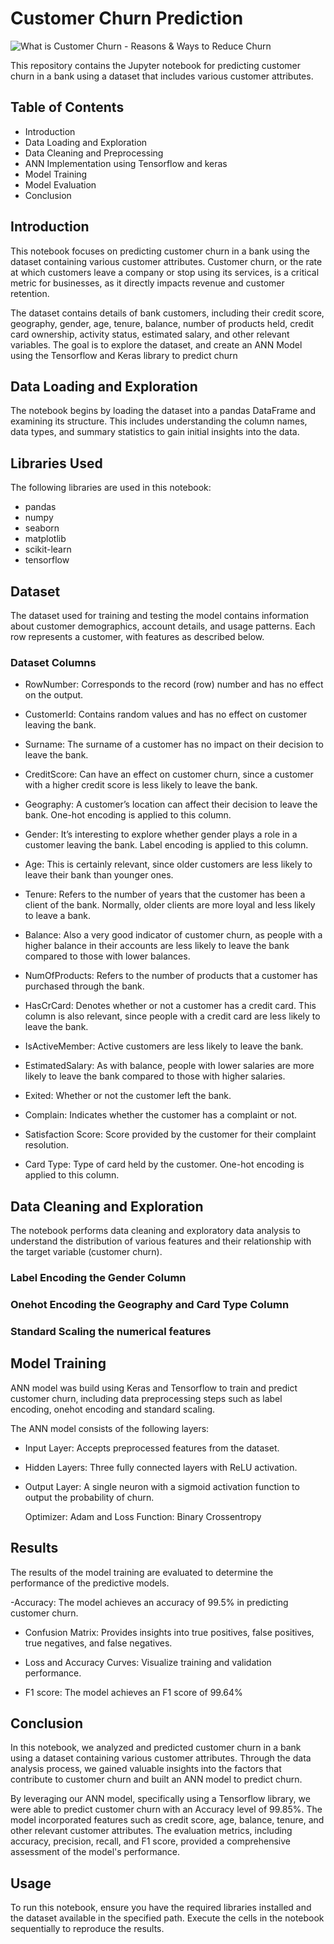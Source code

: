 # Customer Churn Prediction

![What is Customer Churn - Reasons & Ways to Reduce Churn](https://www.cleartouch.in/wp-content/uploads/2022/11/Customer-Churn.png)

This repository contains the Jupyter notebook for predicting customer churn in a bank using a dataset that includes various customer attributes.

## Table of Contents
- Introduction
- Data Loading and Exploration
- Data Cleaning and Preprocessing
- ANN Implementation using Tensorflow and keras
- Model Training
- Model Evaluation
- Conclusion

## Introduction
This notebook focuses on predicting customer churn in a bank using the dataset containing various customer attributes. Customer churn, or the rate at which customers leave a company or stop using its services, is a critical metric for businesses, as it directly impacts revenue and customer retention.

The dataset contains details of bank customers, including their credit score, geography, gender, age, tenure, balance, number of products held, credit card ownership, activity status, estimated salary, and other relevant variables. The goal is to explore the dataset, and create an ANN Model using the Tensorflow and Keras library to predict churn

## Data Loading and Exploration
The notebook begins by loading the dataset into a pandas DataFrame and examining its structure. This includes understanding the column names, data types, and summary statistics to gain initial insights into the data.

## Libraries Used
The following libraries are used in this notebook:
- pandas
- numpy
- seaborn
- matplotlib
- scikit-learn
- tensorflow

## Dataset
The dataset used for training and testing the model contains information about customer demographics, account details, and usage patterns. Each row represents a customer, with features as described below.

### Dataset Columns

- RowNumber: Corresponds to the record (row) number and has no effect on the output.

- CustomerId: Contains random values and has no effect on customer leaving the bank.

- Surname: The surname of a customer has no impact on their decision to leave the bank.

- CreditScore: Can have an effect on customer churn, since a customer with a higher credit score is less likely to leave the bank.

- Geography: A customer’s location can affect their decision to leave the bank. One-hot encoding is applied to this column.

- Gender: It’s interesting to explore whether gender plays a role in a customer leaving the bank. Label encoding is applied to this column.

- Age: This is certainly relevant, since older customers are less likely to leave their bank than younger ones.

- Tenure: Refers to the number of years that the customer has been a client of the bank. Normally, older clients are more loyal and less likely to leave a bank.

- Balance: Also a very good indicator of customer churn, as people with a higher balance in their accounts are less likely to leave the bank compared to those with lower balances.

- NumOfProducts: Refers to the number of products that a customer has purchased through the bank.

- HasCrCard: Denotes whether or not a customer has a credit card. This column is also relevant, since people with a credit card are less likely to leave the bank.

- IsActiveMember: Active customers are less likely to leave the bank.

- EstimatedSalary: As with balance, people with lower salaries are more likely to leave the bank compared to those with higher salaries.

- Exited: Whether or not the customer left the bank.

- Complain: Indicates whether the customer has a complaint or not.

- Satisfaction Score: Score provided by the customer for their complaint resolution.

- Card Type: Type of card held by the customer. One-hot encoding is applied to this column.

## Data Cleaning and Exploration
The notebook performs data cleaning and exploratory data analysis to understand the distribution of various features and their relationship with the target variable (customer churn).
### Label Encoding the Gender Column
### Onehot Encoding the Geography and Card Type Column
### Standard Scaling the numerical features

## Model Training
ANN model was build using Keras and Tensorflow to train and predict customer churn, including data preprocessing steps such as label encoding, onehot encoding and standard scaling.

The ANN model consists of the following layers:

- Input Layer: Accepts preprocessed features from the dataset.

- Hidden Layers: Three fully connected layers with ReLU activation.

- Output Layer: A single neuron with a sigmoid activation function to output the probability of churn.

  Optimizer: Adam and Loss Function: Binary Crossentropy

## Results
The results of the model training are evaluated to determine the performance of the predictive models.

-Accuracy: The model achieves an accuracy of 99.5% in predicting customer churn.

- Confusion Matrix: Provides insights into true positives, false positives, true negatives, and false negatives.

- Loss and Accuracy Curves: Visualize training and validation performance.

- F1 score: The model achieves an F1 score of 99.64%



## Conclusion
In this notebook, we analyzed and predicted customer churn in a bank using a dataset containing various customer attributes. Through the data analysis process, we gained valuable insights into the factors that contribute to customer churn and built an ANN model to predict churn.

By leveraging our ANN model, specifically using a Tensorflow library, we were able to predict customer churn with an Accuracy level of 99.85%. The model incorporated features such as credit score, age, balance, tenure, and other relevant customer attributes. The evaluation metrics, including accuracy, precision, recall, and F1 score, provided a comprehensive assessment of the model's performance.

## Usage
To run this notebook, ensure you have the required libraries installed and the dataset available in the specified path. Execute the cells in the notebook sequentially to reproduce the results.
